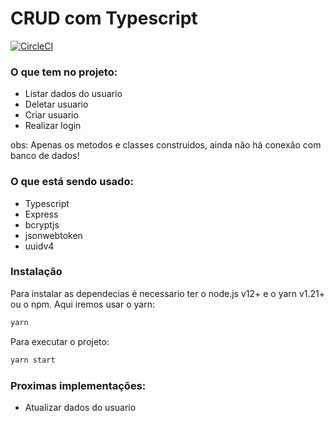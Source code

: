# CRUD com Typescript
[![CircleCI](https://circleci.com/gh/siimaoo/crud-typescript.svg?style=shield)](https://circleci.com/gh/siimaoo/crud-typescript)

### O que tem no projeto:

  - Listar dados do usuario
  - Deletar usuario
  - Criar usuario
  - Realizar login

obs: Apenas os metodos e classes construidos, ainda não há conexão com banco de dados!

### O que está sendo usado:
  - Typescript
  - Express
  - bcryptjs
  - jsonwebtoken
  - uuidv4

### Instalação

Para instalar as dependecias é necessario ter o node.js v12+ e o yarn v1.21+ ou o npm.
Aqui iremos usar o yarn: 

```sh
yarn
```

Para executar o projeto: 

```sh
yarn start
```

### Proximas implementações:

- Atualizar dados do usuario
